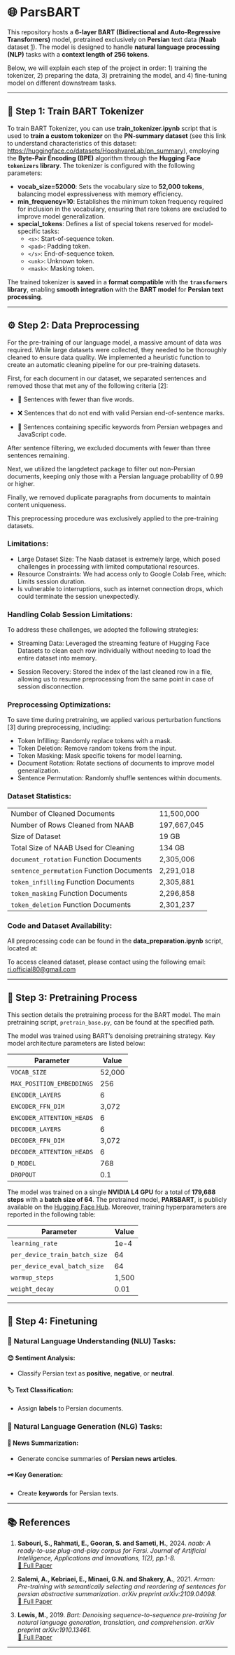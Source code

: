 # 🌐 **ParsBART**  

This repository hosts a **6-layer BART (Bidirectional and Auto-Regressive Transformers)** model, pretrained exclusively on **Persian** text data (**Naab** dataset [1](#references)). The model is designed to handle **natural language processing (NLP)** tasks with a **context length of 256 tokens**.  


Below, we will explain each step of the project in order: 1) training the tokenizer, 2) preparing the data, 3) pretraining the model, and 4) fine-tuning model on different downstream tasks.

---

## 🔡 **Step 1: Train BART Tokenizer**  

To train BART Tokenizer, you can use **train_tokenizer.ipynb** script that is used to **train a custom tokenizer** on the **PN-summary dataset** (see this link to understand characteristics of this dataset: https://huggingface.co/datasets/HooshvareLab/pn_summary), employing the **Byte-Pair Encoding (BPE)** algorithm through the **Hugging Face `tokenizers` library**. The tokenizer is configured with the following parameters:

- **vocab_size=52000**: Sets the vocabulary size to **52,000 tokens**, balancing model expressiveness with memory efficiency.
- **min_frequency=10**: Establishes the minimum token frequency required for inclusion in the vocabulary, ensuring that rare tokens are excluded to improve model generalization.
- **special_tokens**: Defines a list of special tokens reserved for model-specific tasks:
  - `<s>`: Start-of-sequence token.
  - `<pad>`: Padding token.
  - `</s>`: End-of-sequence token.
  - `<unk>`: Unknown token.
  - `<mask>`: Masking token.



The trained tokenizer is **saved** in a **format compatible** with the **`transformers` library**, enabling **smooth integration** with the **BART model** for **Persian text processing**.  


---

## ⚙️ **Step 2: Data Preprocessing**  
For the pre-training of our language model, a massive amount of data was required. While large datasets were collected, they needed to be thoroughly cleaned to ensure data quality. We implemented a heuristic function to create an automatic cleaning pipeline for our pre-training datasets.

First, for each document in our dataset, we separated sentences and removed those that met any of the following criteria [2]:

- 📝 Sentences with fewer than five words.

- ❌ Sentences that do not end with valid Persian end-of-sentence marks.

- 🚫 Sentences containing specific keywords from Persian webpages and JavaScript code.

After sentence filtering, we excluded documents with fewer than three sentences remaining.

Next, we utilized the langdetect package to filter out non-Persian documents, keeping only those with a Persian language probability of 0.99 or higher.

Finally, we removed duplicate paragraphs from documents to maintain content uniqueness.

This preprocessing procedure was exclusively applied to the pre-training datasets.

### Limitations:
- Large Dataset Size: The Naab dataset is extremely large, which posed challenges in processing with limited computational resources.
- Resource Constraints: We had access only to Google Colab Free, which: Limits session duration.
- Is vulnerable to interruptions, such as internet connection drops, which could terminate the session unexpectedly.

### Handling Colab Session Limitations:
To address these challenges, we adopted the following strategies:

- Streaming Data: Leveraged the streaming feature of Hugging Face Datasets to clean each row individually without needing to load the entire dataset into memory.

- Session Recovery: Stored the index of the last cleaned row in a file, allowing us to resume preprocessing from the same point in case of session disconnection.

### Preprocessing Optimizations:
To save time during pretraining, we applied various perturbation functions [3] during preprocessing, including:

- Token Infilling: Randomly replace tokens with a mask.
- Token Deletion: Remove random tokens from the input.
- Token Masking: Mask specific tokens for model learning.
- Document Rotation: Rotate sections of documents to improve model generalization.
- Sentence Permutation: Randomly shuffle sentences within documents.

### Dataset Statistics:

|                                              |                   |
|----------------------------------------------|-------------------|
| Number of Cleaned Documents                  | 11,500,000        |
| Number of Rows Cleaned from NAAB             | 197,667,045       |
| Size of Dataset                              | 19 GB             |
| Total Size of NAAB Used for Cleaning         | 134 GB            |
| `document_rotation` Function Documents       | 2,305,006         |
| `sentence_permutation` Function Documents    | 2,291,018         |
| `token_infilling` Function Documents         | 2,305,881         |
| `token_masking` Function Documents           | 2,296,858         |
| `token_deletion` Function Documents          | 2,301,237         |


### Code and Dataset Availability:
All preprocessing code can be found in the **data_preparation.ipynb** script, located at:


To access cleaned dataset, please contact using the following email:
ri.official80@gmail.com

---

## 🔄 **Step 3: Pretraining Process**  

This section details the pretraining process for the BART model. The main pretraining script, `pretrain_base.py`, can be found at the specified path.  

The model was trained using BART’s denoising pretraining strategy. Key model architecture parameters are listed below:  

| **Parameter**                 | **Value** |
|-------------------------------|-----------|
| `VOCAB_SIZE`                  | 52,000    |
| `MAX_POSITION_EMBEDDINGS`     | 256       |
| `ENCODER_LAYERS`              | 6         |
| `ENCODER_FFN_DIM`             | 3,072     |
| `ENCODER_ATTENTION_HEADS`     | 6         |
| `DECODER_LAYERS`              | 6         |
| `DECODER_FFN_DIM`             | 3,072     |
| `DECODER_ATTENTION_HEADS`     | 6         |
| `D_MODEL`                     | 768       |
| `DROPOUT`                     | 0.1       |


The model was trained on a single **NVIDIA L4 GPU** for a total of **179,688 steps** with a **batch size of 64**. The pretrained model, **PARSBART**, is publicly available on the [Hugging Face Hub](https://huggingface.co). Moreover, training hyperparameters are reported in the following table:

| **Parameter**                       | **Value** |
|-----------------------------------|-----------|
| `learning_rate`                    | 1e-4      |
| `per_device_train_batch_size`      | 64        |
| `per_device_eval_batch_size`       | 64        |
| `warmup_steps`                     | 1,500     |
| `weight_decay`                     | 0.01      |


---

## 🎯 **Step 4: Finetuning**  

### 🧠 **Natural Language Understanding (NLU) Tasks:**  

#### 😊 **Sentiment Analysis:**  
- Classify Persian text as **positive**, **negative**, or **neutral**.  

#### 🏷️ **Text Classification:**  
- Assign **labels** to Persian documents.  

### 📝 **Natural Language Generation (NLG) Tasks:**  

#### 📰 **News Summarization:**  
- Generate concise summaries of **Persian news articles**.  

#### 🗝️ **Key Generation:**  
- Create **keywords** for Persian texts.  

---

## 📚 **References**
1. **Sabouri, S., Rahmati, E., Gooran, S. and Sameti, H.**, 2024. *naab: A ready-to-use plug-and-play corpus for Farsi.* *Journal of Artificial Intelligence, Applications and Innovations, 1(2), pp.1-8.*  
   [📄 Full Paper](https://jaiai.iranaiai.ir/article_211486_3e490bce92a8af967a56870c8d200e90.pdf)  

2. **Salemi, A., Kebriaei, E., Minaei, G.N. and Shakery, A.**, 2021. *Arman: Pre-training with semantically selecting and reordering of sentences for persian abstractive summarization*. *arXiv preprint arXiv:2109.04098.*  
   [📄 Full Paper](https://arxiv.org/pdf/2109.04098)  

3. **Lewis, M.**, 2019. *Bart: Denoising sequence-to-sequence pre-training for natural language generation, translation, and comprehension.* *arXiv preprint arXiv:1910.13461.*  
   [📄 Full Paper](https://arxiv.org/pdf/1910.13461)  


---

